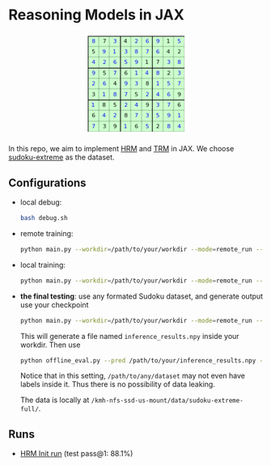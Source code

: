 # Reasoning Models in JAX
<img src="sudoku_example.png" width="200px" style="display: block; margin-left: auto; margin-right: auto; margin-bottom: 20px; margin-top: 20px" />

In this repo, we aim to implement [HRM](https://arxiv.org/abs/2506.21734) and [TRM](https://arxiv.org/abs/2510.04871v1) in JAX. We choose [sudoku-extreme](https://huggingface.co/datasets/sapientinc/sudoku-extreme) as the dataset.

## Configurations

- local debug:
    ```bash
    bash debug.sh
    ```

- remote training:
    ```bash
    python main.py --workdir=/path/to/your/workdir --mode=remote_run --config=configs/load_config.py:remote_run_config
    ```

- local training:
    ```bash
    python main.py --workdir=/path/to/your/workdir --mode=remote_run --config=configs/load_config.py:remote_run_config --config.just_evaluate=true --config.load_from=/path/to/your/checkpoint
    ```

- **the final testing**: use any formated Sudoku dataset, and generate output use your checkpoint
    ```bash
    python main.py --workdir=/path/to/your/workdir --mode=remote_run --config=configs/load_config.py:remote_run_config --config.run_inference_folder=true --config.dataset.dataset_path=/path/to/any/dataset
    ```

    This will generate a file named `inference_results.npy` inside your workdir. Then use
    ```bash
    python offline_eval.py --pred /path/to/your/inference_results.npy --ans /path/to/dataset/labels.npy --cfg /path/to/dataset.json
    ```

    Notice that in this setting, `/path/to/any/dataset` may not even have labels inside it. Thus there is no possibility of data leaking.

    The data is locally at `/kmh-nfs-ssd-us-mount/data/sudoku-extreme-full/`.

## Runs

- [HRM Init run](https://wandb.ai/evazhu-massachusetts-institute-of-technology/TRM/runs/lr5w1tti) (test pass@1: $88.1\%$)